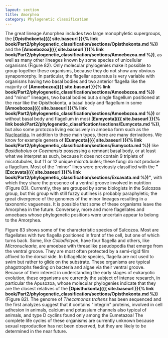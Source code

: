 ```yaml
---
layout: section
title: Amorphea
category: Phylogenetic classification
---
```

The great lineage Amorphea includes two large monophyletic supergroups, the **[Opisthokonta]({{ site.baseurl }}{% link book/Part2/phylogenetic_classification/sections/Opisthokonta.md %})** and the **[Amoebozoa]({{ site.baseurl }}{% link book/Part2/phylogenetic_classification/sections/Amoebozoa.md %})**, as well as many other lineages known by some species of unicellular organisms (Figure 82). Only molecular phylogenies make it possible to group together these organisms, because they do not show any obvious synapomorphy. In particular, the flagellar apparatus is very variable with organisms having two basal bodies and two anterior flagella like the majority of **[Amoebozoa]({{ site.baseurl }}{% link book/Part2/phylogenetic_classification/sections/Amoebozoa.md %})** and "minor" lineages, two basal bodies but a single flagellum positioned at the rear like the Opisthokonta, a basal body and flagellum in some **[Amoebozoa]({{ site.baseurl }}{% link book/Part2/phylogenetic_classification/sections/Amoebozoa.md %})** or without basal body and flagellum in most **[Eumycota]({{ site.baseurl }}{% link book/Part2/phylogenetic_classification/sections/Eumycota.md %})**, but also some protozoa living exclusively in amoeba form such as the [Nucleariida]({{site.baseurl}}/book/Part2/phylogenetic_classification/sections/Holomycota.html#nucleariida). In addition to these main types, there are many derivations. We know for example genera of **[Eumycota]({{ site.baseurl }}{% link book/Part2/phylogenetic_classification/sections/Eumycota.md %})** like _Basidiobolus_ or _Coemansia_ possessing a remnant basal body, or at least what we interpret as such, because it does not contain 9 triplets of microtubules, but 11 or 12 unique microtubules; these fungi do not produce a flagellum. Most of the "minor" lines were previously classified with the **"[Excavata]({{ site.baseurl }}{% link book/Part2/phylogenetic_classification/sections/Excavata.md %})"**, with which they share the presence of a ventral groove involved in nutrition (Figure 83). Currently, they are grouped by some biologists in the Sulcozoa group, but this group with still fuzzy outlines is probably paraphyletic; the great divergence of the genomes of the minor lineages resulting in a taxonomic vagueness. It is possible that some of these organisms leave the Amorphea in the future. Conversely, more and more flagellates and amoebaes whose phylogenetic positions were uncertain appear to belong to the Amorphea.

Figure 83 shows some of the characteristic species of Sulcozoa. Most are flagellates with two flagella positioned in front of the cell, but one of which turns back. Some, like _Collodictyon_, have four flagella and others, like _Micronuclearia_, are amoebae with threadlike pseudopodia that emerge from the ventral groove. They are most often protected by a semi-rigid film affixed to the dorsal side. In biflagellate species, flagella are not used to swim but rather to glide on the substrate. These organisms are typical phagotrophs feeding on bacteria and algae via their ventral groove. Because of their interest in understanding the early stages of eukaryotic evolution, these organisms are currently the subject of intense research, in particular the Apusozoa, whose molecular phylogenies indicate that they are the closest relatives of the **[Opisthokonta]({{ site.baseurl }}{% link book/Part2/phylogenetic_classification/sections/Opisthokonta.md %})** (Figure 82). The genome of _Thecamonas trahens_ has been sequenced and the first analyzes suggest that it contains "integrin" proteins, involved in cell adhesion in animals, calcium and potassium channels also typical of animals, and type D cyclins found only among the Eumetazoa! The complete life cycles of these organisms are currently unknown because sexual reproduction has not been observed, but they are likely to be determined in the near future.
